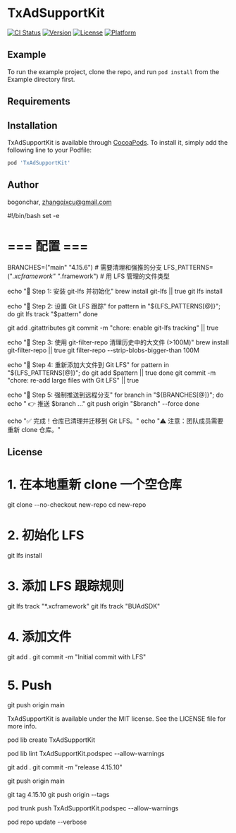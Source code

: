 # TxAdSupportKit

[![CI Status](https://img.shields.io/travis/bogonchar/TxAdSupportKit.svg?style=flat)](https://travis-ci.org/bogonchar/TxAdSupportKit)
[![Version](https://img.shields.io/cocoapods/v/TxAdSupportKit.svg?style=flat)](https://cocoapods.org/pods/TxAdSupportKit)
[![License](https://img.shields.io/cocoapods/l/TxAdSupportKit.svg?style=flat)](https://cocoapods.org/pods/TxAdSupportKit)
[![Platform](https://img.shields.io/cocoapods/p/TxAdSupportKit.svg?style=flat)](https://cocoapods.org/pods/TxAdSupportKit)

## Example

To run the example project, clone the repo, and run `pod install` from the Example directory first.

## Requirements

## Installation

TxAdSupportKit is available through [CocoaPods](https://cocoapods.org). To install
it, simply add the following line to your Podfile:

```ruby
pod 'TxAdSupportKit'
```

## Author

bogonchar, zhangqixcu@gmail.com

#!/bin/bash
set -e

# === 配置 ===
BRANCHES=("main" "4.15.6")  # 需要清理和强推的分支
LFS_PATTERNS=("*.xcframework" "*.framework")  # 用 LFS 管理的文件类型

echo "🚀 Step 1: 安装 git-lfs 并初始化"
brew install git-lfs || true
git lfs install

echo "🚀 Step 2: 设置 Git LFS 跟踪"
for pattern in "${LFS_PATTERNS[@]}"; do
    git lfs track "$pattern"
done

git add .gitattributes
git commit -m "chore: enable git-lfs tracking" || true

echo "🚀 Step 3: 使用 git-filter-repo 清理历史中的大文件 (>100M)"
brew install git-filter-repo || true
git filter-repo --strip-blobs-bigger-than 100M

echo "🚀 Step 4: 重新添加大文件到 Git LFS"
for pattern in "${LFS_PATTERNS[@]}"; do
    git add $pattern || true
done
git commit -m "chore: re-add large files with Git LFS" || true

echo "🚀 Step 5: 强制推送到远程分支"
for branch in "${BRANCHES[@]}"; do
    echo "   👉 推送 $branch ..."
    git push origin "$branch" --force
done

echo "✅ 完成！仓库已清理并迁移到 Git LFS。"
echo "⚠️ 注意：团队成员需要重新 clone 仓库。"


## License

# 1. 在本地重新 clone 一个空仓库
git clone --no-checkout <your-repo-url> new-repo
cd new-repo

# 2. 初始化 LFS
git lfs install

# 3. 添加 LFS 跟踪规则
git lfs track "*.xcframework"
git lfs track "BUAdSDK"

# 4. 添加文件
git add .
git commit -m "Initial commit with LFS"

# 5. Push
git push origin main


TxAdSupportKit is available under the MIT license. See the LICENSE file for more info.

pod lib create TxAdSupportKit  

pod lib lint TxAdSupportKit.podspec --allow-warnings

git add .
git commit -m "release 4.15.10"


git push origin main

git tag 4.15.10
git push origin --tags

pod trunk push TxAdSupportKit.podspec --allow-warnings

pod repo update --verbose
